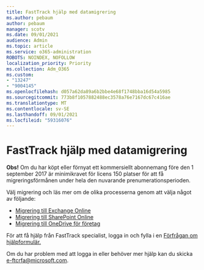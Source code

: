 ```yaml
---
title: FastTrack hjälp med datamigrering
ms.author: pebaum
author: pebaum
manager: scotv
ms.date: 09/01/2021
audience: Admin
ms.topic: article
ms.service: o365-administration
ROBOTS: NOINDEX, NOFOLLOW
localization_priority: Priority
ms.collection: Adm_O365
ms.custom:
- "13247"
- "9004145"
ms.openlocfilehash: d057a62da89a6b2bbe4e68f1748bba16d54a5985
ms.sourcegitcommit: 773b8f1057882488ec3578a76e7167dc67c416ae
ms.translationtype: MT
ms.contentlocale: sv-SE
ms.lasthandoff: 09/01/2021
ms.locfileid: "59316076"
---
```

# <a name="fasttrack-assistance-with-data-migration"></a>FastTrack hjälp med datamigrering

**Obs!** Om du har köpt eller förnyat ett kommersiellt abonnemang före den 1 september 2017 är minimikravet för licens 150 platser för att få migreringsförmånen under hela den nuvarande prenumerationsperioden.

Välj migrering och läs mer om de olika processerna genom att välja något av följande: 

- [Migrering till Exchange Online](https://go.microsoft.com/fwlink/?linkid=2125831)
- [Migrering till SharePoint Online](https://go.microsoft.com/fwlink/?linkid=2125639)
- [Migrering till OneDrive för företag](https://go.microsoft.com/fwlink/?linkid=2125463)

För att få hjälp från FastTrack specialist, logga in och fylla i en [Förfrågan om hjälpformulär.](https://go.microsoft.com/fwlink/?linkid=2125443)

Om du har problem med att logga in eller behöver mer hjälp kan du skicka e-ftcrfa@microsoft.com.